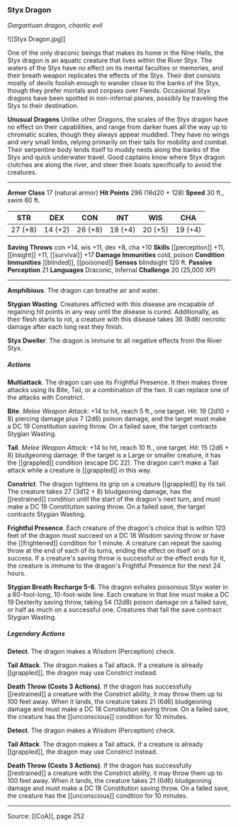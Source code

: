 ### Styx Dragon
_Gargantuan dragon, chaotic evil_

![[Styx Dragon.jpg]]

One of the only draconic beings that makes its home in the Nine Hells, the Styx dragon is an aquatic creature that lives within the River Styx. The waters of the Styx have no effect on its mental faculties or memories, and their breath weapon replicates the effects of the Styx. Their diet consists mostly of devils foolish enough to wander close to the banks of the Styx, though they prefer mortals and corpses over Fiends. Occasional Styx dragons have been spotted in non-infernal planes, possibly by traveling the Styx to their destination.

**Unusual Dragons** Unlike other Dragons, the scales of the Styx dragon have no effect on their capabilities, and range from darker hues all the way up to chromatic scales, though they always appear muddied. They have no wings and very small limbs, relying primarily on their tails for mobility and combat. Their serpentine body lends itself to muddy nests along the banks of the Styx and quick underwater travel. Good captains know where Styx dragon clutches are along the river, and steer their boats specifically to avoid the creatures.




---

**Armor Class** 17 (natural armor)
**Hit Points** 296 (16d20 + 128)
**Speed** 30 ft., swim 60 ft.

| STR     | DEX     | CON     | INT     | WIS     | CHA     |
|---------|---------|---------|---------|---------|---------|
| 27 (+8) | 14 (+2) | 26 (+8) | 19 (+4) | 20 (+5) | 19 (+4) |

**Saving Throws** con +14, wis +11, dex +8, cha +10
**Skills** [[perception]] +11, [[insight]] +11, [[survival]] +17
**Damage Immunities** cold, poison
**Condition Immunities** [[blinded]], [[poisoned]]
**Senses** blindsight 120 ft.
**Passive Perception** 21
**Languages** Draconic, Infernal
**Challenge** 20 (25,000 XP)

---

**Amphibious**. The dragon can breathe air and water.

**Stygian Wasting**. Creatures afflicted with this disease are incapable of regaining hit points in any way until the disease is cured. Additionally, as their flesh starts to rot, a creature with this disease takes 36 (8d8) necrotic damage after each long rest they finish.

**Styx Dweller**. The dragon is immune to all negative effects from the River Styx.

##### Actions
**Multiattack**. The dragon can use its Frightful Presence. It then makes three attacks using its Bite, Tail, or a combination of the two. It can replace one of the attacks with Constrict.

**Bite**. _Melee Weapon Attack:_ +14 to hit, reach 5 ft., one target. Hit: 19 (2d10 + 8) piercing damage plus 7 (2d6) poison damage, and the target must make a DC 19 Constitution saving throw. On a failed save, the target contracts Stygian Wasting.

**Tail**. _Melee Weapon Attack:_ +14 to hit, reach 10 ft., one target. Hit: 15 (2d6 + 8) bludgeoning damage. If the target is a Large or smaller creature, it has the [[grappled]] condition (escape DC 22). The dragon can't make a Tail attack while a creature is [[grappled]] in this way.

**Constrict**. The dragon tightens its grip on a creature [[grappled]] by its tail. The creature takes 27 (3d12 + 8) bludgeoning damage, has the [[restrained]] condition until the start of the dragon's next turn, and must make a DC 19 Constitution saving throw. On a failed save, the target contracts Stygian Wasting.

**Frightful Presence**. Each creature of the dragon's choice that is within 120 feet of the dragon must succeed on a DC 18 Wisdom saving throw or have the [[frightened]] condition for 1 minute. A creature can repeat the saving throw at the end of each of its turns, ending the effect on itself on a success. If a creature's saving throw is successful or the effect ends for it, the creature is immune to the dragon's Frightful Presence for the next 24 hours.

**Stygian Breath Recharge 5-6**. The dragon exhales poisonous Styx water in a 60-foot-long, 10-foot-wide line. Each creature in that line must make a DC 19 Dexterity saving throw, taking 54 (12d8) poison damage on a failed save, or half as much on a successful one. Creatures that fail the save contract Stygian Wasting.

##### Legendary Actions
**Detect**. The dragon makes a Wisdom (Perception) check.

**Tail Attack**. The dragon makes a Tail attack. If a creature is already [[grappled]], the dragon may use Constrict instead.

**Death Throw (Costs 3 Actions)**. If the dragon has successfully [[restrained]] a creature with the Constrict ability, it may throw them up to 100 feet away. When it lands, the creature takes 21 (6d6) bludgeoning damage and must make a DC 18 Constitution saving throw. On a failed save, the creature has the [[unconscious]] condition for 10 minutes.

**Detect**. The dragon makes a Wisdom (Perception) check.

**Tail Attack**. The dragon makes a Tail attack. If a creature is already [[grappled]], the dragon may use Constrict instead.

**Death Throw (Costs 3 Actions)**. If the dragon has successfully [[restrained]] a creature with the Constrict ability, it may throw them up to 100 feet away. When it lands, the creature takes 21 (6d6) bludgeoning damage and must make a DC 18 Constitution saving throw. On a failed save, the creature has the [[unconscious]] condition for 10 minutes.


---

Source: [[CoA]], page 252